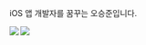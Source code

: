 iOS 앱 개발자를 꿈꾸는 오승준입니다.


<img src="https://img.shields.io/badge/Swift-F05138?style=flat-suqare&logo=Swift&logoColor=white"/>
<img align='left' src="http://mazassumnida.wtf/api/v2/generate_badge?boj=sj990927">
